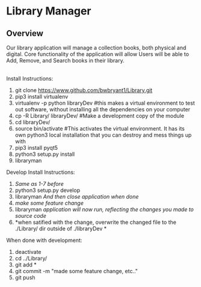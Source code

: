 # Library Manager

<h2>Overview</h2>
<p>
Our library application will manage a collection books, both physical and digital. Core functionality of the application will allow Users will be able to Add, Remove, and Search books in their library. 
</p>
<br>
Install Instructions:

1) git clone https://www.github.com/bwbryant1/Library.git
2) pip3 install virtualenv
3) virtualenv -p python libraryDev #this makes a virtual environment to test out software, without installing all the dependencies on your computer
4) cp -R Library/ libraryDev/ #Make a development copy of the module
5) cd libraryDev/
6) source bin/activate #This activates the virtual environment. It has its own python3 local installation that you can destroy and mess things up with
7) pip3 install pyqt5
8) python3 setup.py install
9) libraryman 

Develop Install Instructions:
  1) *Same as 1-7 before*
  2) python3 setup.py develop
  3) libraryman *And then close application when done*
  4) *make some feature change*
  5) libraryman *application will now run, reflecting the changes you made to source code*
  6) *when satified with the change, overwrite the changed file to the ./Library/ dir outside of ./libraryDev *


When done with development:
  1) deactivate
  2) cd ../Library/
  3) git add *
  4) git commit -m "made some feature change, etc.."
  5) git push
